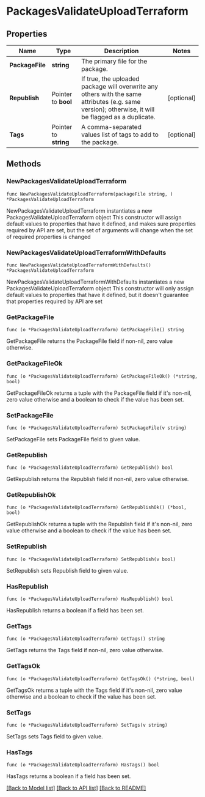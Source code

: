 # PackagesValidateUploadTerraform

## Properties

Name | Type | Description | Notes
------------ | ------------- | ------------- | -------------
**PackageFile** | **string** | The primary file for the package. | 
**Republish** | Pointer to **bool** | If true, the uploaded package will overwrite any others with the same attributes (e.g. same version); otherwise, it will be flagged as a duplicate. | [optional] 
**Tags** | Pointer to **string** | A comma-separated values list of tags to add to the package. | [optional] 

## Methods

### NewPackagesValidateUploadTerraform

`func NewPackagesValidateUploadTerraform(packageFile string, ) *PackagesValidateUploadTerraform`

NewPackagesValidateUploadTerraform instantiates a new PackagesValidateUploadTerraform object
This constructor will assign default values to properties that have it defined,
and makes sure properties required by API are set, but the set of arguments
will change when the set of required properties is changed

### NewPackagesValidateUploadTerraformWithDefaults

`func NewPackagesValidateUploadTerraformWithDefaults() *PackagesValidateUploadTerraform`

NewPackagesValidateUploadTerraformWithDefaults instantiates a new PackagesValidateUploadTerraform object
This constructor will only assign default values to properties that have it defined,
but it doesn't guarantee that properties required by API are set

### GetPackageFile

`func (o *PackagesValidateUploadTerraform) GetPackageFile() string`

GetPackageFile returns the PackageFile field if non-nil, zero value otherwise.

### GetPackageFileOk

`func (o *PackagesValidateUploadTerraform) GetPackageFileOk() (*string, bool)`

GetPackageFileOk returns a tuple with the PackageFile field if it's non-nil, zero value otherwise
and a boolean to check if the value has been set.

### SetPackageFile

`func (o *PackagesValidateUploadTerraform) SetPackageFile(v string)`

SetPackageFile sets PackageFile field to given value.


### GetRepublish

`func (o *PackagesValidateUploadTerraform) GetRepublish() bool`

GetRepublish returns the Republish field if non-nil, zero value otherwise.

### GetRepublishOk

`func (o *PackagesValidateUploadTerraform) GetRepublishOk() (*bool, bool)`

GetRepublishOk returns a tuple with the Republish field if it's non-nil, zero value otherwise
and a boolean to check if the value has been set.

### SetRepublish

`func (o *PackagesValidateUploadTerraform) SetRepublish(v bool)`

SetRepublish sets Republish field to given value.

### HasRepublish

`func (o *PackagesValidateUploadTerraform) HasRepublish() bool`

HasRepublish returns a boolean if a field has been set.

### GetTags

`func (o *PackagesValidateUploadTerraform) GetTags() string`

GetTags returns the Tags field if non-nil, zero value otherwise.

### GetTagsOk

`func (o *PackagesValidateUploadTerraform) GetTagsOk() (*string, bool)`

GetTagsOk returns a tuple with the Tags field if it's non-nil, zero value otherwise
and a boolean to check if the value has been set.

### SetTags

`func (o *PackagesValidateUploadTerraform) SetTags(v string)`

SetTags sets Tags field to given value.

### HasTags

`func (o *PackagesValidateUploadTerraform) HasTags() bool`

HasTags returns a boolean if a field has been set.


[[Back to Model list]](../README.md#documentation-for-models) [[Back to API list]](../README.md#documentation-for-api-endpoints) [[Back to README]](../README.md)


